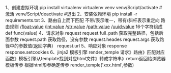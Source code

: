 1、创建虚拟环境
pip install virtualenv 
virtualenv venv 
venv/Script/activate #激活
venv/Script/deactivate #退出
2、安装依赖环境
pip install -r requirements.txt 
3、路由自上而下匹配
不带/表示唯一，带有/斜杆表示重定向
路由规则
/<float:value>
/<int:value>
/<str:value>
/<path:value>
/<uuid:value>  16个字符组成
def func(value)
4、请求对象 request
request.full_path 获取完整路径，包括后面参数
request.path 获取路径，没有参数
request.heades
request.args 获取路径中的参数值(返回字典）
request.url 
5、响应对象 response
response.setcookies
6、jinja2 模板引擎
render_temple
请求》路由》匹配对应函数》模板引擎从template找到对应html文件》转成字符串》return返回给浏览器
模板传参
根据html形参确定传参
render_temple('xxx.html',参数)

